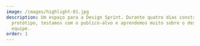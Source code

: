 ```yaml
---
image: /images/highlight-01.jpg
description: Um espaço para a Design Sprint. Durante quatro dias construímos um
  protótipo, testamos com o publico-alvo e aprendemos muito sobre o desafio da
  equipe.
order: 1
---
```

